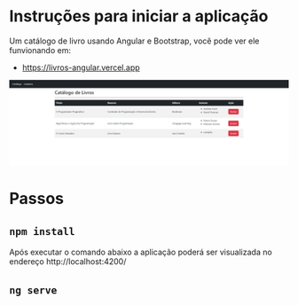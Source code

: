 # Instruções para iniciar a aplicação

Um catálogo de livro usando Angular e Bootstrap, você pode ver ele funvionando em:

- https://livros-angular.vercel.app

![alt text](tela.png)

# Passos 

## `npm install`

Após executar o comando abaixo a aplicação poderá ser visualizada no endereço http://localhost:4200/

## `ng serve`

